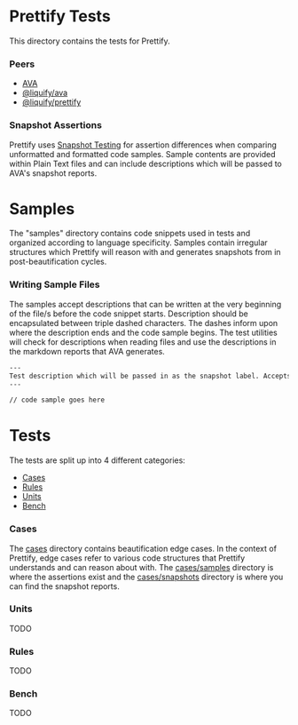# Prettify Tests

This directory contains the tests for Prettify.

### Peers

- [AVA](https://github.com/avajs/ava)
- [@liquify/ava](#)
- [@liquify/prettify](https://github.com/panoply/prettify)

### Snapshot Assertions

Prettify uses [Snapshot Testing](https://github.com/avajs/ava/blob/main/docs/04-snapshot-testing.md) for assertion differences when comparing unformatted and formatted code samples. Sample contents are provided within Plain Text files and can include descriptions which will be passed to AVA's snapshot reports.

# Samples

The "samples" directory contains code snippets used in tests and organized according to language specificity. Samples contain irregular structures which Prettify will reason with and generates snapshots from in post-beautification cycles.

### Writing Sample Files

The samples accept descriptions that can be written at the very beginning of the file/s before the code snippet starts. Description should be encapsulated between triple dashed characters. The dashes inform upon where the description ends and the code sample begins. The test utilities will check for descriptions when reading files and use the descriptions in the markdown reports that AVA generates.

```txt
---
Test description which will be passed in as the snapshot label. Accepts markdown
---

// code sample goes here
```

# Tests

The tests are split up into 4 different categories:

- [Cases](#Cases)
- [Rules](#Rules)
- [Units](#Units)
- [Bench](#Bench)

### Cases

The [cases](/cases) directory contains beautification edge cases. In the context of Prettify, edge cases refer to various code structures that Prettify understands and can reason about with. The [cases/samples](/cases/samples) directory is where the assertions exist and the [cases/snapshots](cases/snapshots) directory is where you can find the snapshot reports.

### Units

TODO

### Rules

TODO

### Bench

TODO
